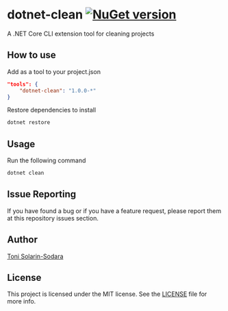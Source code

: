 # dotnet-clean [![NuGet version](https://badge.fury.io/nu/dotnet-clean.svg)](https://www.nuget.org/packages/dotnet-clean)

A .NET Core CLI extension tool for cleaning projects

## How to use
Add as a tool to your project.json
```json
"tools": {
    "dotnet-clean": "1.0.0-*"
}
```
Restore dependencies to install
```bash
dotnet restore
```

## Usage
Run the following command
```bash
dotnet clean
```

## Issue Reporting

If you have found a bug or if you have a feature request, please report them at this repository issues section.

## Author

[Toni Solarin-Sodara](https://twitter.com/tonerdo)

## License

This project is licensed under the MIT license. See the [LICENSE](LICENSE) file for more info.